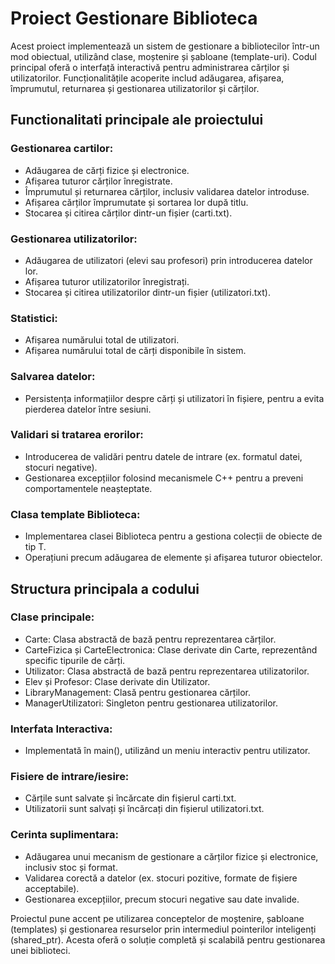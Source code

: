 # Proiect Gestionare Biblioteca

Acest proiect implementează un sistem de gestionare a bibliotecilor într-un mod obiectual, utilizând clase, moștenire și șabloane (template-uri). Codul principal oferă o interfață interactivă pentru administrarea cărților și utilizatorilor. Funcționalitățile acoperite includ adăugarea, afișarea, împrumutul, returnarea și gestionarea utilizatorilor și cărților.

## Functionalitati principale ale proiectului<br>

### Gestionarea cartilor:
* Adăugarea de cărți fizice și electronice.<br>
* Afișarea tuturor cărților înregistrate.<br>
* Împrumutul și returnarea cărților, inclusiv validarea datelor introduse.<br>
* Afișarea cărților împrumutate și sortarea lor după titlu.<br>
* Stocarea și citirea cărților dintr-un fișier (carti.txt).<br>

### Gestionarea utilizatorilor:
* Adăugarea de utilizatori (elevi sau profesori) prin introducerea datelor lor.<br>
* Afișarea tuturor utilizatorilor înregistrați.<br>
* Stocarea și citirea utilizatorilor dintr-un fișier (utilizatori.txt).<br>

### Statistici:
* Afișarea numărului total de utilizatori.<br>
* Afișarea numărului total de cărți disponibile în sistem.<br>

### Salvarea datelor:
* Persistența informațiilor despre cărți și utilizatori în fișiere, pentru a evita pierderea datelor între sesiuni.<br>

### Validari si tratarea erorilor:
* Introducerea de validări pentru datele de intrare (ex. formatul datei, stocuri negative).<br>
* Gestionarea excepțiilor folosind mecanismele C++ pentru a preveni comportamentele neașteptate.<br>

### Clasa template Biblioteca:
* Implementarea clasei Biblioteca<T> pentru a gestiona colecții de obiecte de tip T.<br>
* Operațiuni precum adăugarea de elemente și afișarea tuturor obiectelor.<br>


## Structura principala a codului<br>

### Clase principale:
* Carte: Clasa abstractă de bază pentru reprezentarea cărților.<br>
* CarteFizica și CarteElectronica: Clase derivate din Carte, reprezentând specific tipurile de cărți.<br>
* Utilizator: Clasa abstractă de bază pentru reprezentarea utilizatorilor.<br>
* Elev și Profesor: Clase derivate din Utilizator.<br>
* LibraryManagement: Clasă pentru gestionarea cărților.<br>
* ManagerUtilizatori: Singleton pentru gestionarea utilizatorilor.<br>

### Interfata Interactiva:
* Implementată în main(), utilizând un meniu interactiv pentru utilizator.<br>

### Fisiere de intrare/iesire:
* Cărțile sunt salvate și încărcate din fișierul carti.txt.<br>
* Utilizatorii sunt salvați și încărcați din fișierul utilizatori.txt.<br>

### Cerinta suplimentara:
* Adăugarea unui mecanism de gestionare a cărților fizice și electronice, inclusiv stoc și format.<br>
* Validarea corectă a datelor (ex. stocuri pozitive, formate de fișiere acceptabile).<br>
* Gestionarea excepțiilor, precum stocuri negative sau date invalide.<br>

Proiectul pune accent pe utilizarea conceptelor de moștenire, șabloane (templates) și gestionarea resurselor prin intermediul pointerilor inteligenți (shared_ptr). Acesta oferă o soluție completă și scalabilă pentru gestionarea unei biblioteci.<br>
